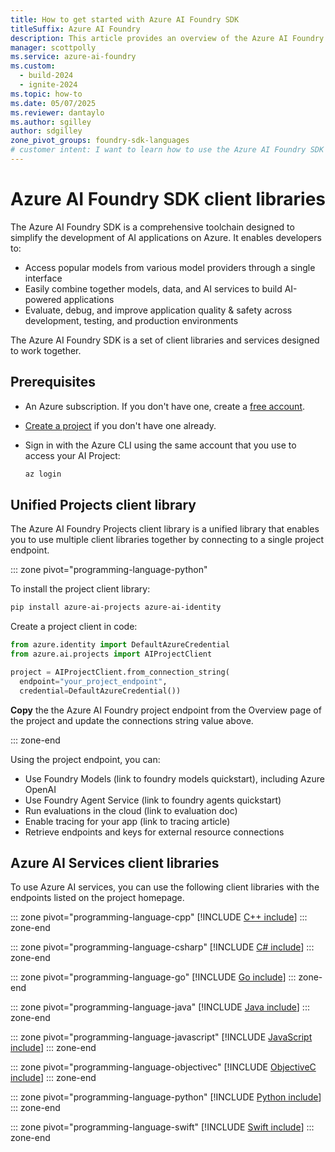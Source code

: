 ```yaml
---
title: How to get started with Azure AI Foundry SDK
titleSuffix: Azure AI Foundry
description: This article provides an overview of the Azure AI Foundry SDK and how to get started using it.
manager: scottpolly
ms.service: azure-ai-foundry
ms.custom:
  - build-2024
  - ignite-2024
ms.topic: how-to
ms.date: 05/07/2025
ms.reviewer: dantaylo
ms.author: sgilley
author: sdgilley
zone_pivot_groups: foundry-sdk-languages
# customer intent: I want to learn how to use the Azure AI Foundry SDK to build AI applications on Azure.
---
```


# Azure AI Foundry SDK client libraries

The Azure AI Foundry SDK is a comprehensive toolchain designed to simplify the development of AI applications on Azure. It enables developers to:

- Access popular models from various model providers through a single interface
- Easily combine together models, data, and AI services to build AI-powered applications
- Evaluate, debug, and improve application quality & safety across development, testing, and production environments

The Azure AI Foundry SDK is a set of client libraries and services designed to work together. 

## Prerequisites

* An Azure subscription. If you don't have one, create a [free account](https://azure.microsoft.com/free/).
* [Create a project](../create-projects.md) if you don't have one already.
* Sign in with the Azure CLI using the same account that you use to access your AI Project:

    ```bash
    az login
    ```

## Unified Projects client library

The Azure AI Foundry Projects client library is a unified library that enables you to use multiple client libraries together by connecting to a single project endpoint.

::: zone pivot="programming-language-python"

To install the project client library:

```bash
pip install azure-ai-projects azure-ai-identity
```

Create a project client in code:

```python
from azure.identity import DefaultAzureCredential
from azure.ai.projects import AIProjectClient

project = AIProjectClient.from_connection_string(
  endpoint="your_project_endpoint",
  credential=DefaultAzureCredential())
```

**Copy** the the Azure AI Foundry project endpoint from the Overview page of the project and update the connections string value above.

::: zone-end

Using the project endpoint, you can:
 - Use Foundry Models (link to foundry models quickstart), including Azure OpenAI
 - Use Foundry Agent Service (link to foundry agents quickstart)
 - Run evaluations in the cloud (link to evaluation doc)
 - Enable tracing for your app (link to tracing article)
 - Retrieve endpoints and keys for external resource connections

## Azure AI Services client libraries

To use Azure AI services, you can use the following client libraries with the endpoints listed on the project homepage.

::: zone pivot="programming-language-cpp"
[!INCLUDE [C++ include](../../includes/sdk/cpp.md)]
::: zone-end

::: zone pivot="programming-language-csharp"
[!INCLUDE [C# include](../../includes/sdk/csharp.md)]
::: zone-end

::: zone pivot="programming-language-go"
[!INCLUDE [Go include](../../includes/sdk/go.md)]
::: zone-end

::: zone pivot="programming-language-java"
[!INCLUDE [Java include](../../includes/sdk/java.md)]
::: zone-end

::: zone pivot="programming-language-javascript"
[!INCLUDE [JavaScript include](../../includes/sdk/javascript.md)]
::: zone-end

::: zone pivot="programming-language-objectivec"
[!INCLUDE [ObjectiveC include](../../includes/sdk/objective-c.md)]
::: zone-end

::: zone pivot="programming-language-python"
[!INCLUDE [Python include](./../../includes/sdk/python.md)]
::: zone-end

::: zone pivot="programming-language-swift"
[!INCLUDE [Swift include](../../includes/sdk/swift.md)]
::: zone-end
